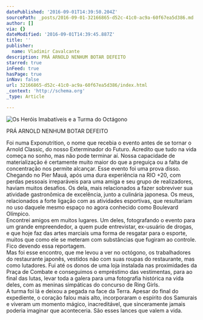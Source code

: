```yaml
---
datePublished: '2016-09-01T14:39:50.204Z'
sourcePath: _posts/2016-09-01-32166865-d52c-41c0-ac9a-60f67ea5d386.md
author: []
via: {}
dateModified: '2016-09-01T14:39:45.887Z'
title: ''
publisher:
  name: Vladimir Cavalcante
description: PRÁ ARNOLD NENHUM BOTAR DEFEITO
starred: true
inFeed: true
hasPage: true
inNav: false
url: 32166865-d52c-41c0-ac9a-60f67ea5d386/index.html
_context: 'http://schema.org'
_type: Article

---
```

![Os Heróis Imabatíveis e a Turma do Octágono](https://the-grid-user-content.s3-us-west-2.amazonaws.com/b410970b-a2cd-476a-8f9e-28c3d4528f90.jpg)

PRÁ ARNOLD NENHUM BOTAR DEFEITO

Foi numa Exponutrition, o nome que recebia o evento antes de se tornar o Arnold Classic, do nosso Exterminador do Futuro. Acredito que tudo na vida começa no sonho, mas não pode terminar aí. Nossa capacidade de materialização é certamente muito maior do que a preguiça ou a falta de concentração nos permite alcançar. Esse evento foi uma prova disso. Chegando no Pier Mauá, após uma dura experiência na RIO +20, com perdas pessoais irreparáveis para uma amiga e seu grupo de realizadores, haviam muitos desafios. Os dela, mais relacionados a fazer sobreviver sua atividade gastronômica de excelência, junto a culinária japonesa. Os meus, relacionados a forte ligação com as atividades esportivas, que resultariam no uso daquele mesmo espaço no agora conhecido como Boulevard Olímpico.  
Encontrei amigos em muitos lugares. Um deles, fotografando o evento para um grande empreendedor, a quem pude entrevistar, ex-usuário de drogas, e que hoje faz das artes marciais uma forma de resgatar para o esporte, muitos que como ele se meteram com substâncias que fugiram ao controle. Fico devendo essa reportagem.  
Mas foi esse encontro, que me levou a ver no octógono, os trabalhadores do restaurante japonês, vestidos não com suas roupas do restaurante, mas como lutadores. Fui até os donos de uma loja instalada nas proximidades da Praça de Combate e conseguimos o empréstimo das vestimentas, para ao final das lutas, levar toda a galera para uma fotografia histórica na vida deles, com as meninas simpáticas do concurso de Ring Girls.  
A turma foi lá e deixou a pegada na face da Terra. Apesar do final do expediente, o coração falou mais alto, incorporaram o espírito dos Samurais e viveram um momento mágico, inacreditável, que sinceramente jamais poderia imaginar que aconteceria. São esses lances que valem a vida.